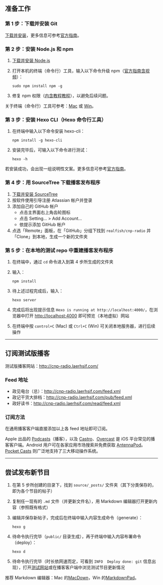## 准备工作



### 第 1 步：下载并安装 Git
[下载并安装](https://git-scm.com/download)，更多信息可参考[官方指南][git-get-start]。

### 第 2 步：安装 Node.js 和 npm
1. [下载并安装 Node.js](https://nodejs.org/en/download)
2. 打开本机的终端（命令行）工具，输入以下命令升级 npm（[官方指南含视频][npm-get-start]）：
	```shell
	sudo npm install npm -g
	```

3. 修复 npm 权限（[内含教程教程][fixing-npm-permissions]），以避免后续问题。

关于终端（命令行）工具可参考：[Mac][osx-terminal] 或 [Win][win-cmd]。

### 第 3 步：安装 Hexo CLI（Hexo 命令行工具）
1. 在终端中输入以下命令安装 hexo-cli：
	```shell
	npm install -g hexo-cli
	```

2. 安装完毕后，可输入以下命令进行测试：
	```shell
	hexo -h
	```

若安装成功，会出现一组说明性文案。更多信息可参考[官方指南][hexo-doc]。

### 第 4 步：用 SourceTree 下载播客发布程序
1. [下载并安装 SourceTree](https://www.sourcetreeapp.com)
2. 按软件使用引导注册 Atlassian 帐户并登录
3. 添加自己的 GitHub 帐户
	- 点击主界面右上角齿轮图标
	- 点击 Setting… > Add Account…
	- 依提示添加 GitHub 帐户
4. 点选「Remote」面板，在「GitHub」分组下找到 `realfish/cnp-radio` 并「Clone」到本地，生成一个新的文件夹

### 第 5 步：在本地的测试 repo 中重建播客发布程序
1. 在终端中，通过 `cd` 命令进入到第 4 步所生成的文件夹
2. 输入：
	```shell
	npm install
	```

3. 待上述过程完成后，输入：
	```shell
	hexo server
	```

4. 完成后将出现提示信息 `Hexo is running at http://localhost:4000/`，在浏览器中打开 <http://localhost:4000> 即可预览（本地虚拟）网站
5. 在终端中按 `control+C` (Mac) 或 `Ctrl+C` (Win) 可关闭本地服务器，进行后续操作



* * *



## 订阅测试版播客

测试版播客网站：<http://cnp-radio.laerhsif.com/>

### Feed 地址
- 政见电台（总）：<http://cnp-radio.laerhsif.com/feed.xml>
- 政记干货大排档：<http://cnp-radio.laerhsif.com/pub/feed.xml>
- 政好读书：<http://cnp-radio.laerhsif.com/read/feed.xml>

### 订阅方法
在通用播客客户端直接添加以上各 feed 地址即可订阅。

Apple 出品的 [Podcasts][podcasts]（播客），以及 [Castro][castro]、[Overcast][overcast] 是 iOS 平台常见的播客客户端。Android 用户可在各家应用市场搜索并免费获取 [AntennaPod][antennapod]。[Pocket Casts][pocketcasts] 则广泛地支持了三大移动操作系统。



* * *



## 尝试发布新节目

1. 在第 5 步所创建的目录下，找到 `source/_posts/` 文件夹（其下分类保存的，即为各个节目的帖子）
2. 复制任一现有的 `.md` 文件（并更新文件名），用 Markdown 编辑器打开更新内容（参照既有格式）
3. 编辑并保存新帖子，完成后在终端中输入内容生成命令（generate）：
	```shell
	hexo g
	```

4. 待命令执行完毕（`public/` 目录生成），再于终端中输入内容布署命令（deploy）：
	```shell
	hexo d
	```

5. 待命令执行完毕（时长依网速而定，可看到 `INFO  Deploy done: git` 信息出现），打开[测试网站][cnp-radio]或在播客客户端中浏览测试节目更新情况

推荐 Markdown 编辑器：Mac 的[MacDown][macdown]，Win 的[MarkdownPad][markdownpad]。






[git-get-start]: https://git-scm.com/book/en/v2/Getting-Started-Installing-Git
[npm-get-start]: https://docs.npmjs.com/getting-started/installing-node
[fixing-npm-permissions]: https://docs.npmjs.com/getting-started/fixing-npm-permissions
[osx-terminal]: http://blog.teamtreehouse.com/introduction-to-the-mac-os-x-command-line
[win-cmd]: http://windows.microsoft.com/zh-cn/windows-vista/open-a-command-prompt-window
[hexo-doc]: https://hexo.io/docs/index.html
[podcasts]: https://itunes.apple.com/app/podcasts/id525463029
[castro]: http://castro.fm/
[overcast]: https://overcast.fm/
[antennapod]: http://antennapod.org/
[pocketcasts]: http://www.shiftyjelly.com/pocketcasts
[cnp-radio]: http://cnp-radio.laerhsif.com/
[macdown]: http://macdown.uranusjr.com/
[markdownpad]: http://markdownpad.com/

